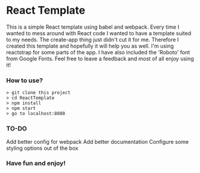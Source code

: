 # React Template

This is a simple React template using babel and webpack. Every time I wanted to mess around with React code I wanted to have a template suited to my needs. The create-app thing just didn't cut it for me. Therefore I created this template and hopefully it will help you as well. I'm using reactstrap for some parts of the app. I have also included the 'Roboto' font from Google Fonts. Feel free to leave a feedback and most of all enjoy using it!

### How to use?
```
> git clone this project
> cd ReactTemplate
> npm install
> npm start
> go to localhost:8080
```
### TO-DO

Add better config for webpack
Add better documentation 
Configure some styling options out of the box

### Have fun and enjoy!